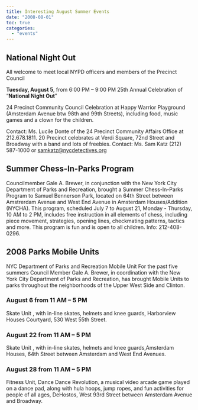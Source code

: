 ```yaml
---
title: Interesting August Summer Events
date: "2008-08-01"
toc: true
categories: 
  - "events"
---
```


## National Night Out

All welcome to meet local NYPD officers and members of the Precinct Council

**Tuesday, August 5**, from 6:00 PM – 9:00 PM 25th Annual Celebration of “**National Night Out**” 

24 Precinct Community Council Celebration at Happy Warrior Playground (Amsterdam Avenue btw 98th and 99th Streets), including food, music games and a clown for the children.

Contact: Ms. Lucile Donte of the 24 Precinct Community Affairs Office at 212.678.1811. 20 Precinct celebrates at Verdi Square, 72nd Street and Broadway with a band and lots of freebies. Contact: Ms. Sam Katz (212) 587-1000 or [samkatz@nycdetectives.org](mailto:samkatz@nycdetectives.org)


## Summer Chess-In-Parks Program

Councilmember Gale A. Brewer, in conjunction with the New York City Department of Parks and Recreation, brought a Summer Chess-In-Parks Program to Samuel Bennerson Park, located on 64th Street between Amstrerdam Avenue and West End Avenue in Amsterdam Houses/Addition (NYCHA). This program, scheduled July 7 to August 21, Monday - Thursday, 10 AM to 2 PM, includes free instruction in all elements of chess, including piece movement, strategies, opening lines, checkmating patterns, tactics and more. This program is fun and is open to all children. Info: 212-408-0296.


## 2008 Parks Mobile Units

NYC Department of Parks and Recreation Mobile Unit For the past five summers Council Member Gale A. Brewer, in coordination with the New York City Department of Parks and Recreation, has brought Mobile Units to parks throughout the neighborhoods of the Upper West Side and Clinton.

### August 6 from 11 AM – 5 PM

Skate Unit , with in-line skates, helmets and knee guards, Harborview Houses Courtyard, 530 West 55th Street.

### August 22 from 11 AM – 5 PM

Skate Unit , with in-line skates, helmets and knee guards,Amsterdam Houses, 64th Street between Amsterdam and West End Avenues.

### August 28 from 11 AM – 5 PM 

Fitness Unit, Dance Dance Revolution, a musical video arcade game played on a dance pad, along with hula hoops, jump ropes, and fun activities for people of all ages, DeHostos, West 93rd Street between Amsterdam Avenue and Broadway.
